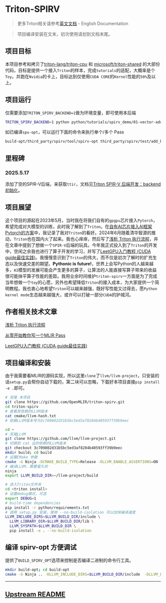 # Triton-SPIRV

> 更多Triton相关请参考[英文文档](./README.md) - English Documentation

> 项目编译安装在文末，初次使用请划到文档末尾。

## 项目目标

本项目参考和拷贝了[triton-lang/triton-cpu](https://github.com/triton-lang/triton-cpu) 和 [microsoft/triton-shared](https://github.com/microsoft/triton-shared) 的大部份代码，目标是提供一个接入`Triton`的样本，完成`tutorials`的适配，大概率是个`Toy`。并跑在`Nvidia`的卡上，目标达到仅使用`CUDA CORE`的`Kernel`性能的`50%`及以上。


## 项目运行

仅需要添加`TRITON_SPIRV_BACKEND=1`做为环境变量，即可使用本后端

```bash
TRITON_SPIRV_BACKEND=1 python python/tutorials/spirv_demo/01-vector-add.py
```

如已编译`spu-opt`，可以运行下面的命令来执行单个/多个 Pass

```bash
build-opt/third_party/spirv/tool/spirv-opt third_party/spirv/test/add_kernel.ttir  --triton-to-linalg
```

## 里程碑

### 2025.5.17

添加了空的SPIR-V后端，来获取`ttir`，文档见[Triton SPIR-V 后端开发：backend 初始化](https://www.cnblogs.com/BobHuang/p/18881029)。


## 项目展望

这个项目的源起在2023年5月，当时我在将我们自有的`gpgpu`芯片接入`Pytorch`，希望完成对大模型的训练，此时我了解到了`Triton`。在[自有AI芯片接入AI框架Pytorch的方案](https://www.cnblogs.com/BobHuang/p/17879241.html)中，我记录了我对`Triton`的看好。2024年6月随着清华智源的推动，`Triton`也在国内火了起来。我也心痒痒，然后写了[浅析 Triton 执行流程](https://www.cnblogs.com/BobHuang/p/18324040)，并在文章中提到了想做一个`SPIR-V`后端的玩具。今年我正式投入到了`Triton`的开发中，空闲之余我也进行了算子开发的学习，并写了[LeetGPU入门教程 (CUDA guide最佳实践)](https://www.cnblogs.com/BobHuang/p/18755313)。我慢慢意识到了`Triton`的伟大，而不仅是初次了解时的扩充生态以及快速交差的期望。**Pythonic is future!**，世界上会写Python的人越来越多，`AI`模型的发展可能会产生更多的算子，让算法的人能直接写算子带来的收益很可能抹平算子性能的差距。我用业余时间维护`triton-spirv`一方面是为了完成当年想做一个`toy`的心愿，另外也希望降低`Triton`的接入成本，为大家提供一个简明教程。我也衷心地希望`Triton`可以越来越强，既好写性能又过得去，愿`Python kernel mode`生态越来越强大，或许可以打破一部分`CUDA`的护城河。


## 作者相关技术文章

[浅析 Triton 执行流程](https://www.cnblogs.com/BobHuang/p/18324040)

[从零开始教你写一个MLIR Pass](https://www.cnblogs.com/BobHuang/p/18249482)

[LeetGPU入门教程 (CUDA guide最佳实践)](https://www.cnblogs.com/BobHuang/p/18755313)


## 项目编译和安装

由于我需要看MLIR的源码实现，所以这里`clone`了`llvm/llvm-project`，只安装的话`setup.py`会帮你自动下载的，第二块可以忽略，下载好本项目直接`pip install -e .`即可。

```bash
# 克隆 本项目
git clone https://github.com/OpenMLIR/triton-spirv.git
cd triton-spirv
# 查看其依赖的LLVM版本
cat cmake/llvm-hash.txt
# 依赖LLVM版本号为3c709802d31b5bc5ed3af8284b40593ff39b9eec

cd ~
# 克隆LLVM
git clone https://github.com/llvm/llvm-project.git
# 切换到 cat 出的依赖的LLVM版本
git checkout 3c709802d31b5bc5ed3af8284b40593ff39b9eec
mkdir build; cd build
# 设置CMake 参数
cmake -G Ninja -DCMAKE_BUILD_TYPE=Release -DLLVM_ENABLE_ASSERTIONS=ON ../llvm -DLLVM_ENABLE_PROJECTS="mlir;llvm;lld" -DLLVM_TARGETS_TO_BUILD="host;NVPTX;AMDGPU"
# 编译LLVM，需要蛮久的
ninja
export LLVM_BUILD_DIR=~/llvm-project/build

# 进入Triton文件夹
cd <triton install>
# 设置debug模式，可选
export DEBUG=1
# build-time dependencies
pip install -r python/requirements.txt
# 调用 setup.py 安装，使用 --no-build-isolation 可以加快编译速度
LLVM_INCLUDE_DIRS=$LLVM_BUILD_DIR/include \
  LLVM_LIBRARY_DIR=$LLVM_BUILD_DIR/lib \
  LLVM_SYSPATH=$LLVM_BUILD_DIR \
  pip install -e . --no-build-isolation
```

## 编译 spirv-opt 方便调试

提供了`BUILD_SPIRV_OPT`选项来控制是否编译二进制的命令行工具。

```bash
mkdir build-opt; cd build-opt
cmake -G Ninja .. -DLLVM_INCLUDE_DIRS=$LLVM_BUILD_DIR/include  -DLLVM_LIBRARY_DIR=$LLVM_BUILD_DIR/lib -DTRITON_CODEGEN_BACKENDS="nvidia;amd;spirv" -DCMAKE_BUILD_TYPE=Debug -DBUILD_SPIRV_OPT=ON -DTEST_SPIRV_CC=ON
```

---

## [Upstream README](https://github.com/OpenMLIR/triton-spirv?tab=readme-ov-file#upstream-readme)
